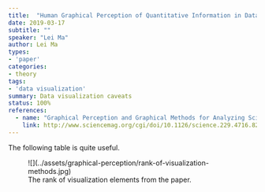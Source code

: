 ```yaml
---
title:  "Human Graphical Perception of Quantitative Information in Data Visualization"
date: 2019-03-17
subtitle: ""
speaker: "Lei Ma"
author: Lei Ma
types:
- 'paper'
categories:
- theory
tags:
- 'data visualization'
summary: Data visualization caveats
status: 100%
references:
  - name: "Graphical Perception and Graphical Methods for Analyzing Scientific Data"
    link: http://www.sciencemag.org/cgi/doi/10.1126/science.229.4716.828
---
```


The following table is quite useful.

<figure markdown="1">
![](../assets/graphical-perception/rank-of-visualization-methods.jpg)
<figcaption markdown="1">
The rank of visualization elements from the paper.
</figcaption>
</figure>
